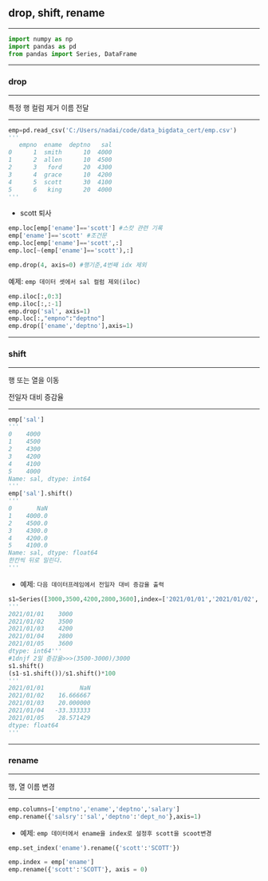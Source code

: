 ## drop, shift, rename

---

```python
import numpy as np
import pandas as pd
from pandas import Series, DataFrame
```

---

### drop

---

특정 행 컬럼 제거
이름 전달

---

```python
emp=pd.read_csv('C:/Users/nadai/code/data_bigdata_cert/emp.csv')
'''
   empno  ename  deptno   sal
0      1  smith      10  4000
1      2  allen      10  4500
2      3   ford      20  4300
3      4  grace      10  4200
4      5  scott      30  4100
5      6   king      20  4000
'''
```

- scott 퇴사

```python
emp.loc[emp['ename']=='scott'] #스캇 관련 기록
emp['ename']=='scott' #조건문
emp.loc[emp['ename']=='scott',:]
emp.loc[~(emp['ename']=='scott'),:]

emp.drop(4, axis=0) #행기준,4번째 idx 제외
```

예제: `emp 데이터 셋에서 sal 컬럼 제외(iloc)`

```python
emp.iloc[:,0:3]
emp.iloc[:,:-1]
emp.drop('sal', axis=1)
emp.loc[:,"empno":"deptno"]
emp.drop(['ename','deptno'],axis=1)
```

---

### shift

---

행 또는 열을 이동

전일자 대비 증감율

---

```python
emp['sal']
''' 
0    4000
1    4500
2    4300
3    4200
4    4100
5    4000
Name: sal, dtype: int64
'''
emp['sal'].shift()
'''
0       NaN
1    4000.0
2    4500.0
3    4300.0
4    4200.0
5    4100.0
Name: sal, dtype: float64
한칸씩 뒤로 밀린다.
'''
```

- 예제: `다음 데이터프레임에서 전일자 대비 증감율 출력`

``` python
s1=Series([3000,3500,4200,2800,3600],index=['2021/01/01','2021/01/02','2021/01/03','2021/01/04','2021/01/05'])
'''
2021/01/01    3000
2021/01/02    3500
2021/01/03    4200
2021/01/04    2800
2021/01/05    3600
dtype: int64'''
#1dnjf 2일 증감율>>>(3500-3000)/3000
s1.shift()
(s1-s1.shift())/s1.shift()*100
'''
2021/01/01          NaN
2021/01/02    16.666667
2021/01/03    20.000000
2021/01/04   -33.333333
2021/01/05    28.571429
dtype: float64
'''
```

---

### rename

---

행, 열 이름 변경

---

```python
emp.columns=['emptno','ename','deptno','salary']
emp.rename({'salsry':'sal','deptno':'dept_no'},axis=1)
```

- 예제: `emp 데이터에서 ename을 index로 설정후 scott을 scoot변경`

```python
emp.set_index('ename').rename({'scott':'SCOTT'})

emp.index = emp['ename']
emp.rename({'scott':'SCOTT'}, axis = 0)
```

